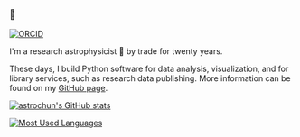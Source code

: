 ### 👋

[![ORCID](https://img.shields.io/badge/ORCID-0000--0002--4245--2318-green?logo=orcid)](https://orcid.org/0000-0002-4245-2318)

I'm a research astrophysicist 🔭 by trade for twenty years.

These days, I build Python software for data analysis, visualization, and for library services, such as research data publishing.
More information can be found on my [GitHub page](https://astrochun.github.io).

[![astrochun's GitHub stats](https://github-readme-stats-red-six.vercel.app/api?username=astrochun&hide=stars&count_private=true&show_icons=true)](https://github.com/anuraghazra/github-readme-stats)

[![Most Used Languages](https://github-readme-stats-red-six.vercel.app/api/top-langs/?username=astrochun&exclude_repo=astrochun.github.io&count_private=true)](https://github.com/anuraghazra/github-readme-stats)

<!--
**astrochun/astrochun** is a ✨ _special_ ✨ repository because its `README.md` (this file) appears on your GitHub profile.

Here are some ideas to get you started:

- 🔭 I’m currently working on ...
- 🌱 I’m currently learning ...
- 👯 I’m looking to collaborate on ...
- 🤔 I’m looking for help with ...
- 💬 Ask me about ...
- 📫 How to reach me: ...
- 😄 Pronouns: ...
- ⚡ Fun fact: ...
-->
